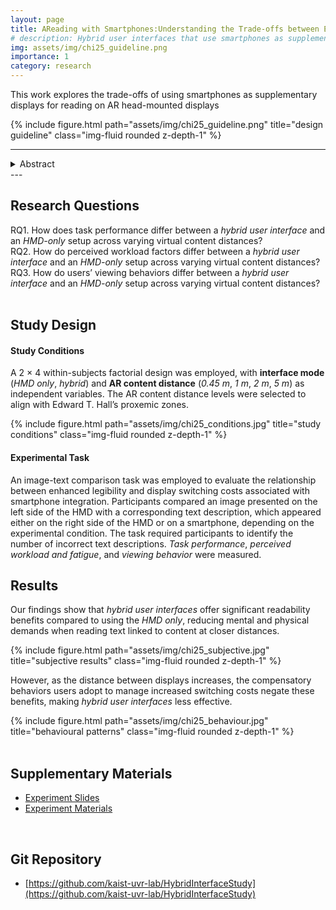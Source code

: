 ```yaml
---
layout: page
title: AReading with Smartphones:Understanding the Trade-offs between Enhanced Legibility and Display Switching Costs in Hybrid AR Interfaces (CHI '25)
# description: Hybrid user interfaces that use smartphones as supplementary displays to enhance reading in AR
img: assets/img/chi25_guideline.png
importance: 1
category: research
---
```


This work explores the trade-offs of using smartphones as supplementary displays for reading on AR head-mounted displays

<div class="row">
    <div class="col-sm mt-3 mt-md-0">
        {% include figure.html path="assets/img/chi25_guideline.png" title="design guideline" class="img-fluid rounded z-depth-1" %}
    </div>
</div>

---

<details><summary>Abstract</summary>
    This research investigates the use of <b>hybrid user interfaces</b> to enhance text readability in augmented reality (AR) by combining optical see-through head-mounted displays with smartphones. While this integration can improve information legibility, it may also introduce display switching side effects. The extent to which these side effects hinder user experience and when the benefits outweigh drawbacks remain unclear. To address this gap, we conducted an empirical study (N=24) to evaluate how hybrid user interfaces affect AR reading tasks across different content distances, which induce varying levels of display switching. Our findings show that <i>hybrid user interfaces</i> offer significant readability benefits compared to using the <i>HMD only</i>, reducing mental and physical demands when reading text linked to content at closer distances. However, as the distance between displays increases, the compensatory behaviors users adopt to manage increased switching costs negate these benefits, making <i>hybrid user interfaces</i> less effective. Based on these findings, we suggest (1) using smartphones as supplementary displays for text in reading-intensive tasks, (2) implementing adaptive display positioning to minimize switching overhead in such scenarios, and (3) adjusting the smartphone's role based on content distance for less intensive reading tasks. These insights provide guidance for optimizing smartphone integration in hybrid interfaces and enhancing AR systems for reading applications. 
</details>
---

## Research Questions

RQ1. How does task performance differ between a _hybrid user interface_ and an _HMD-only_ setup across varying virtual content distances?  
RQ2. How do perceived workload factors differ between a _hybrid user interface_ and an _HMD-only_ setup across varying virtual content distances?  
RQ3. How do users’ viewing behaviors differ between a _hybrid user interface_ and an _HMD-only_ setup across varying virtual content distances?  
<br>

## Study Design

#### Study Conditions

A 2 × 4 within-subjects factorial design was employed, with **interface mode** (_HMD only_, _hybrid_) and **AR content distance** (_0.45 m_, _1 m_, _2 m_, _5 m_) as independent variables. The AR content distance levels were selected to align with Edward T. Hall’s proxemic zones.

<div class="row">
    <div class="col-sm mt-3 mt-md-0">
        {% include figure.html path="assets/img/chi25_conditions.jpg" title="study conditions" class="img-fluid rounded z-depth-1" %}
    </div>
</div>

#### Experimental Task

An image-text comparison task was employed to evaluate the relationship between enhanced legibility and display switching costs associated with smartphone integration. Participants compared an image presented on the left side of the HMD with a corresponding text description, which appeared either on the right side of the HMD or on a smartphone, depending on the experimental condition. The task required participants to identify the number of incorrect text descriptions. _Task performance_, _perceived workload and fatigue_, and _viewing behavior_ were measured.
<br>


## Results

Our findings show that _hybrid user interfaces_ offer significant readability benefits compared to using the _HMD only_, reducing mental and physical demands when reading text linked to content at closer distances.

<div class="row">
    <div class="col-sm mt-3 mt-md-0">
        {% include figure.html path="assets/img/chi25_subjective.jpg" title="subjective results" class="img-fluid rounded z-depth-1" %}
    </div>
</div>

However, as the distance between displays increases, the compensatory behaviors users adopt to manage increased switching costs negate these benefits, making _hybrid user interfaces_ less effective.

<div class="row">
    <div class="col-sm mt-3 mt-md-0">
        {% include figure.html path="assets/img/chi25_behaviour.jpg" title="behavioural patterns" class="img-fluid rounded z-depth-1" %}
    </div>
</div>  
<br>

## Supplementary Materials
* [Experiment Slides](/assets/pdf/chi25-slides.pdf)
* [Experiment Materials](/assets/pdf/chi25-materials.pdf)
<br>

## Git Repository
* [https://github.com/kaist-uvr-lab/HybridInterfaceStudy](https://github.com/kaist-uvr-lab/HybridInterfaceStudy)